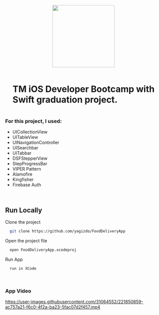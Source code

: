 <div align="center">
  <img src="https://user-images.githubusercontent.com/31064552/221853125-1ca568d1-1752-42f0-8e76-be7c866ec2a4.png" height=200/>
</div>

<div id="user-content-toc">
  <ul>
    <summary><h1 style="display: inline-block;">TM iOS Developer Bootcamp with Swift graduation project.</h1></summary>
  </ul>
</div>

### For this project, I used:
- UICollectionView
- UITableView
- UINavigationController
- UISearchbar
- UITabbar
- DSFStepperView
- StepProgressBar
- VIPER Pattern
- Alamofire
- Kingfisher
- Firebase Auth

<br/>

## Run Locally

Clone the project

```bash
  git clone https://github.com/yagizdo/FoodDeliveryApp
```

Open the project file

```bash
  open FoodDeliveryApp.xcodeproj
```

Run App

```bash
  run in XCode
```

<br/>

### App Video

https://user-images.githubusercontent.com/31064552/221850859-ac757a21-f6c0-4f2a-ba23-5fac07d2f457.mp4


